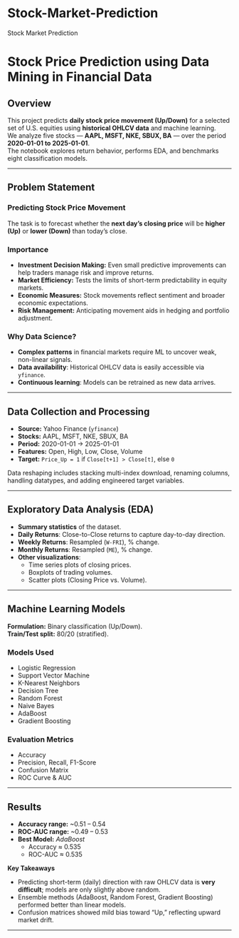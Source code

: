 # Stock-Market-Prediction
Stock Market Prediction

# Stock Price Prediction using Data Mining in Financial Data

##  Overview
This project predicts **daily stock price movement (Up/Down)** for a selected set of U.S. equities using **historical OHLCV data** and machine learning.  
We analyze five stocks — **AAPL, MSFT, NKE, SBUX, BA** — over the period **2020-01-01 to 2025-01-01**.  
The notebook explores return behavior, performs EDA, and benchmarks eight classification models.

---

##  Problem Statement
### Predicting Stock Price Movement
The task is to forecast whether the **next day’s closing price** will be **higher (Up)** or **lower (Down)** than today’s close.

### Importance
- **Investment Decision Making:** Even small predictive improvements can help traders manage risk and improve returns.  
- **Market Efficiency:** Tests the limits of short-term predictability in equity markets.  
- **Economic Measures:** Stock movements reflect sentiment and broader economic expectations.  
- **Risk Management:** Anticipating movement aids in hedging and portfolio adjustment.

### Why Data Science?
- **Complex patterns** in financial markets require ML to uncover weak, non-linear signals.  
- **Data availability**: Historical OHLCV data is easily accessible via `yfinance`.  
- **Continuous learning**: Models can be retrained as new data arrives.

---

##  Data Collection and Processing
- **Source:** Yahoo Finance (`yfinance`)  
- **Stocks:** AAPL, MSFT, NKE, SBUX, BA  
- **Period:** 2020-01-01 → 2025-01-01  
- **Features:** Open, High, Low, Close, Volume  
- **Target:** `Price_Up = 1` if `Close[t+1] > Close[t]`, else `0`  

Data reshaping includes stacking multi-index download, renaming columns, handling datatypes, and adding engineered target variables.

---

##  Exploratory Data Analysis (EDA)
- **Summary statistics** of the dataset.  
- **Daily Returns**: Close-to-Close returns to capture day-to-day direction.  
- **Weekly Returns**: Resampled (`W-FRI`), % change.  
- **Monthly Returns**: Resampled (`ME`), % change.  
- **Other visualizations**:
  - Time series plots of closing prices.  
  - Boxplots of trading volumes.  
  - Scatter plots (Closing Price vs. Volume).  

---

##  Machine Learning Models

**Formulation:** Binary classification (Up/Down).  
**Train/Test split:** 80/20 (stratified).  

### Models Used
- Logistic Regression  
- Support Vector Machine  
- K-Nearest Neighbors  
- Decision Tree  
- Random Forest  
- Naive Bayes  
- AdaBoost  
- Gradient Boosting  

### Evaluation Metrics
- Accuracy  
- Precision, Recall, F1-Score  
- Confusion Matrix  
- ROC Curve & AUC  

---

##  Results

- **Accuracy range:** ~0.51 – 0.54  
- **ROC-AUC range:** ~0.49 – 0.53  
- **Best Model:** *AdaBoost*  
  - Accuracy ≈ 0.535  
  - ROC-AUC ≈ 0.535  

 **Key Takeaways**  
- Predicting short-term (daily) direction with raw OHLCV data is **very difficult**; models are only slightly above random.  
- Ensemble methods (AdaBoost, Random Forest, Gradient Boosting) performed better than linear models.  
- Confusion matrices showed mild bias toward “Up,” reflecting upward market drift.  

---


